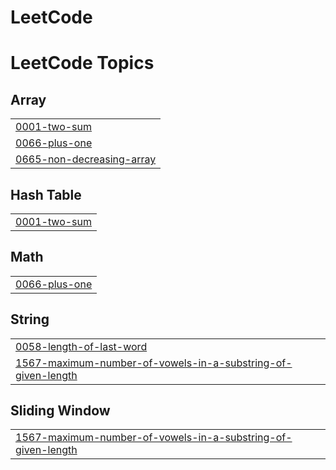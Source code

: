 # LeetCode
<!---LeetCode Topics Start-->
# LeetCode Topics
## Array
|  |
| ------- |
| [0001-two-sum](https://github.com/gamalmouhssine/LeetCode/tree/master/0001-two-sum) |
| [0066-plus-one](https://github.com/gamalmouhssine/LeetCode/tree/master/0066-plus-one) |
| [0665-non-decreasing-array](https://github.com/gamalmouhssine/LeetCode/tree/master/0665-non-decreasing-array) |
## Hash Table
|  |
| ------- |
| [0001-two-sum](https://github.com/gamalmouhssine/LeetCode/tree/master/0001-two-sum) |
## Math
|  |
| ------- |
| [0066-plus-one](https://github.com/gamalmouhssine/LeetCode/tree/master/0066-plus-one) |
## String
|  |
| ------- |
| [0058-length-of-last-word](https://github.com/gamalmouhssine/LeetCode/tree/master/0058-length-of-last-word) |
| [1567-maximum-number-of-vowels-in-a-substring-of-given-length](https://github.com/gamalmouhssine/LeetCode/tree/master/1567-maximum-number-of-vowels-in-a-substring-of-given-length) |
## Sliding Window
|  |
| ------- |
| [1567-maximum-number-of-vowels-in-a-substring-of-given-length](https://github.com/gamalmouhssine/LeetCode/tree/master/1567-maximum-number-of-vowels-in-a-substring-of-given-length) |
<!---LeetCode Topics End-->